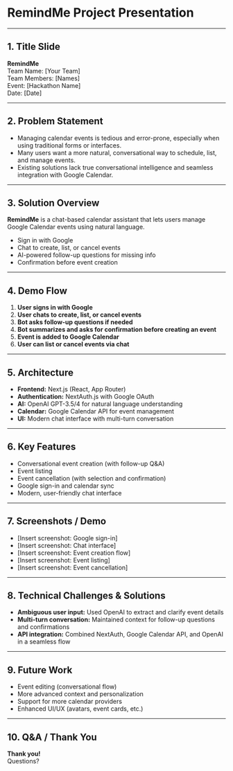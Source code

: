 # RemindMe Project Presentation

---

## 1. Title Slide
**RemindMe**  
Team Name: [Your Team]  
Team Members: [Names]  
Event: [Hackathon Name]  
Date: [Date]

---

## 2. Problem Statement
- Managing calendar events is tedious and error-prone, especially when using traditional forms or interfaces.
- Many users want a more natural, conversational way to schedule, list, and manage events.
- Existing solutions lack true conversational intelligence and seamless integration with Google Calendar.

---

## 3. Solution Overview
**RemindMe** is a chat-based calendar assistant that lets users manage Google Calendar events using natural language.
- Sign in with Google
- Chat to create, list, or cancel events
- AI-powered follow-up questions for missing info
- Confirmation before event creation

---

## 4. Demo Flow
1. **User signs in with Google**
2. **User chats to create, list, or cancel events**
3. **Bot asks follow-up questions if needed**
4. **Bot summarizes and asks for confirmation before creating an event**
5. **Event is added to Google Calendar**
6. **User can list or cancel events via chat**

---

## 5. Architecture
- **Frontend:** Next.js (React, App Router)
- **Authentication:** NextAuth.js with Google OAuth
- **AI:** OpenAI GPT-3.5/4 for natural language understanding
- **Calendar:** Google Calendar API for event management
- **UI:** Modern chat interface with multi-turn conversation

---

## 6. Key Features
- Conversational event creation (with follow-up Q&A)
- Event listing
- Event cancellation (with selection and confirmation)
- Google sign-in and calendar sync
- Modern, user-friendly chat interface

---

## 7. Screenshots / Demo
- [Insert screenshot: Google sign-in]
- [Insert screenshot: Chat interface]
- [Insert screenshot: Event creation flow]
- [Insert screenshot: Event listing]
- [Insert screenshot: Event cancellation]

---

## 8. Technical Challenges & Solutions
- **Ambiguous user input:** Used OpenAI to extract and clarify event details
- **Multi-turn conversation:** Maintained context for follow-up questions and confirmations
- **API integration:** Combined NextAuth, Google Calendar API, and OpenAI in a seamless flow

---

## 9. Future Work
- Event editing (conversational flow)
- More advanced context and personalization
- Support for more calendar providers
- Enhanced UI/UX (avatars, event cards, etc.)

---

## 10. Q&A / Thank You
**Thank you!**  
Questions? 